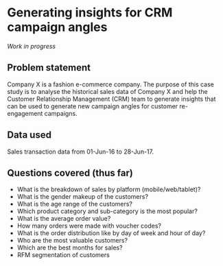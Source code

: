 # Generating insights for CRM campaign angles

_Work in progress_

## Problem statement
Company X is a fashion e-commerce company. The purpose of this case study is to analyse the historical sales data of Company X and help the Customer Relationship Management (CRM) team to generate insights that can be used to generate new campaign angles for customer re-engagement campaigns.

## Data used
Sales transaction data from 01-Jun-16 to 28-Jun-17.

## Questions covered (thus far)

- What is the breakdown of sales by platform (mobile/web/tablet)?
- What is the gender makeup of the customers?
- What is the age range of the customers?
- Which product category and sub-category is the most popular?
- What is the average order value?
- How many orders were made with voucher codes?
- What is the order distribution like by day of week and hour of day?
- Who are the most valuable customers?
- Which are the best months for sales?
- RFM segmentation of customers
